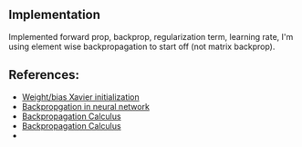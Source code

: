 
## Implementation
Implemented forward prop, backprop, regularization term, learning rate, 
I'm using element wise backpropagation to start off (not matrix backprop). 
## References:

- [Weight/bias Xavier initialization](https://www.deeplearning.ai/ai-notes/initialization/index.html#:~:text=Initializing%20all%20the%20weights%20with,the%20same%20features%20during%20training)
- [Backpropgation in neural network](https://builtin.com/machine-learning/backpropagation-neural-network)
- [Backpropagation Calculus](https://www.youtube.com/watch?v=tIeHLnjs5U8)
- [Backpropagation Calculus](https://brilliant.org/wiki/backpropagation/)
- 